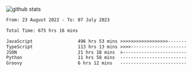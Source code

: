 
![github stats](https://github-readme-stats.vercel.app/api?username=realmahd1&show_icons=true&theme=codeSTACKr&hide_rank=true&count_private=true)

<!--START_SECTION:waka-->

```txt
From: 23 August 2022 - To: 07 July 2023

Total Time: 675 hrs 16 mins

JavaScript                 496 hrs 53 mins >>>>>>>>>>>>>>>>>>-------   73.58 %
TypeScript                 113 hrs 13 mins >>>>---------------------   16.77 %
JSON                       21 hrs 18 mins  >------------------------   03.15 %
Python                     11 hrs 58 mins  -------------------------   01.77 %
Groovy                     6 hrs 12 mins   -------------------------   00.92 %
```

<!--END_SECTION:waka-->
